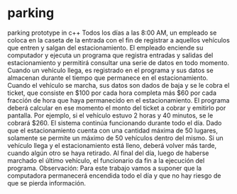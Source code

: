 # parking
parking prototype in c++
Todos los días a las 8:00 AM, un empleado se coloca en la caseta de la entrada con el fin de 
registrar a aquellos vehículos que entren y salgan del estacionamiento. El empleado enciende su 
computador y ejecuta un programa que registra entradas y salidas del estacionamiento y permitirá 
consultar una serie de datos en todo momento. Cuando un vehículo llega, es registrado en el 
programa y sus datos se almacenan durante el tiempo que permanece en el estacionamiento. 
Cuando el vehículo se marcha, sus datos son dados de baja y se le cobra el ticket, que consiste en 
$100 por cada hora completa más $60 por cada fracción de hora que haya permanecido en el 
estacionamiento. El programa deberá calcular en ese momento el monto del ticket a cobrar y 
emitirlo por pantalla. Por ejemplo, si el vehículo estuvo 2 horas y 40 minutos, se le cobrará $260. 
El sistema continúa funcionando durante todo el día. Dado que el estacionamiento cuenta con una 
cantidad máxima de 50 lugares, solamente se permite un máximo de 50 vehículos dentro del 
mismo. Si un vehículo llega y el estacionamiento está lleno, deberá volver más tarde, cuando algún 
otro se haya retirado. Al final del día, luego de haberse marchado el último vehículo, el funcionario 
da fin a la ejecución del programa. 
Observación: Para este trabajo vamos a suponer que la computadora permanecerá encendida 
todo el día y que no hay riesgo de que se pierda información.
